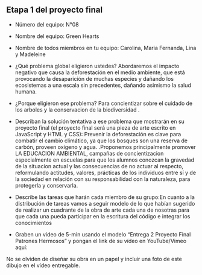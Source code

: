 ## Etapa 1 del proyecto final

- Número del equipo: N°08
- Nombre del equipo: Green Hearts
- Nombre de todos miembros en tu equipo: Carolina, Maria Fernanda, Lina y Madeleine
- ¿Qué problema global eligieron ustedes? Abordaremos el impacto negativo que causa la deforestación en el medio ambiente, que está
provocando la desaparición de muchas especies y dañando los ecosistemas a una escala sin precedentes, dañando asimismo la salud humana.
- ¿Porque eligieron ese problema? Para concientizar sobre el cuidado de los arboles y la conservacion de la biodiversidad . 
- Describan la solución tentativa a ese problema que mostrarán en su proyecto final (el proyecto final será una pieza de arte escrito en JavaScript y HTML y CSS): Prevenir la deforestación es clave para combatir el cambio climático, ya que los bosques son una reserva de carbón,  proveen oxígeno y agua. .Proponemos principalmente  promover LA EDUCACION AMBIENTAL, campañas de concientizacion especialmente en escuelas para que los alumnos conozcan la gravedad de la situacion actual y las consecuencias de no actuar al respecto, reformulando  actitudes, valores, prácticas de los individuos entre sí y de la sociedad en relación con su responsabilidad con la naturaleza, para protegerla y conservarla. 
- Describe las tareas que harán cada miembro de su grupo:En cuanto a la distribución de tareas vamos a seguir modelo de lo que habían sugerido de realizar un cuadrante de la obra de arte cada una de nosotras para que cada una pueda participar en la escritura del código e integrar los conocimientos 
 
 - Graben un video de 5-min usando el modelo “Entrega 2 Proyecto Final Patrones Hermosos” y pongan el link de su vídeo en YouTube/Vimeo aquí:

No se olviden de diseñar su obra en un papel y incluir una foto de este dibujo en el vídeo entregable.
